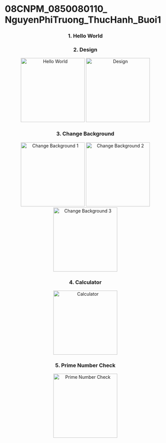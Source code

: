 # 08CNPM_0850080110_ NguyenPhiTruong_ThucHanh_Buoi1

<div align="center">

### 1. Hello World
### 2. Design
<img src="https://github.com/nptruong01/Flutter_ThucHanh_Buoi1/assets/113322089/5a6dc3a5-78b1-4e03-8da7-35604c8f8f48.png" alt="Hello World" width="200"/>
<img src="https://github.com/nptruong01/Flutter_ThucHanh_Buoi1/assets/113322089/1b0e621d-92e9-448d-9b7b-e43dd53d9b60.png" alt="Design" width="200"/>

</div>



<div align="center">

### 3. Change Background

<img src="https://github.com/nptruong01/Flutter_ThucHanh_Buoi1/assets/113322089/7372c6b2-1cc2-4ca0-9eca-9756e4c01d71.png" alt="Change Background 1" width="200"/>
<img src="https://github.com/nptruong01/Flutter_ThucHanh_Buoi1/assets/113322089/a29f5498-614b-46c2-a688-0a7db9c6445e.png" alt="Change Background 2" width="200"/>
<img src="https://github.com/nptruong01/Flutter_ThucHanh_Buoi1/assets/113322089/feb6d743-991e-450e-9738-54b209ae0734.png" alt="Change Background 3" width="200"/>

</div>

<div align="center">

### 4. Calculator

<img src="https://github.com/nptruong01/Flutter_ThucHanh_Buoi1/assets/113322089/77ccc268-f68e-4391-96e7-dc83be6d6bee.png" alt="Calculator" width="200"/>

### 5. Prime Number Check

<img src="https://github.com/nptruong01/Flutter_ThucHanh_Buoi1/assets/113322089/a5ecba36-dd47-48d5-a236-e548b8b3680f.png" alt="Prime Number Check" width="200"/>

</div>
